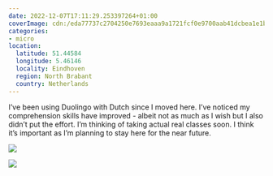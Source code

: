 ```yaml
---
date: 2022-12-07T17:11:29.253397264+01:00
coverImage: cdn:/eda77737c2704250e7693eaaa9a1721fcf0e9700aab41dcbea1e1b2625a9db65
categories:
- micro
location:
  latitude: 51.44584
  longitude: 5.46146
  locality: Eindhoven
  region: North Brabant
  country: Netherlands
---
```


I’ve been using Duolingo with Dutch since I moved here. I’ve noticed my comprehension skills have improved - albeit not as much as I wish but I also didn’t put the effort. I’m thinking of taking actual real classes soon. I think it’s important as I’m planning to stay here for the near future.

<div class="fw fg">

![](cdn:/eda77737c2704250e7693eaaa9a1721fcf0e9700aab41dcbea1e1b2625a9db65)

![](cdn:/e9f95f9b14b2eaee06a488b6680db9976f1a732eff43017ade976ca5073c5d88)

</div>
